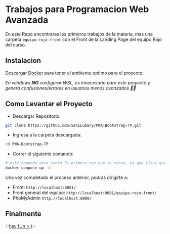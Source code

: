 # Trabajos para Programacion Web Avanzada

En este Repo encontraras los primeros trabajos de la materia, mas una carpeta `equipo-rojo-front` con el Front de la Landing Page del equipo Rojo del curso. 

## Instalacion

Descargar [Docker](https://www.docker.com/products/docker-desktop/) para tener el ambiente optimo para el proyecto.

*En windows __NO__ configurar WSL, es innecesario para este proyecto y genera confusiones/errores en usuarios menos avanzados 😮‍💨*

## Como Levantar el Proyecto

- Descargar Repositorio:
```bash
git clone https://github.com/SaniLubary/PWA-Bootstrap-TP.git
```

- Ingresa a la carpeta descargada:
```bash
cd PWA-Bootstrap-TP
```

- Correr el siguiente comando:
```bash
# este comando sera lento la primera vez que se corra, ya que tiene que descargar muchos datos
docker-compose up -d
```

Una vez completado el proceso anterior, podras dirigirte a:
 - Front: `http://localhost:8001/`
 - Front general del equipo: `http://localhost:8001/equipo-rojo-front/`
 - PhpMyAdmin `http://localhost:8000/`

## Finalmente
 ✨[hav fUn >:)](https://choosealicense.com/licenses/mit/)✨
